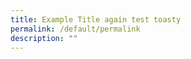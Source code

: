 ```yaml
---
title: Example Title again test toasty
permalink: /default/permalink
description: ""
---
```



















































